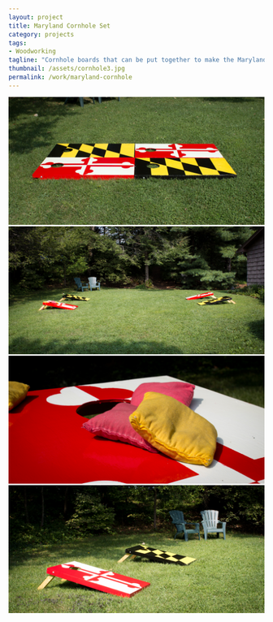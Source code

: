```yaml
---
layout: project
title: Maryland Cornhole Set
category: projects
tags:
- Woodworking
tagline: "Cornhole boards that can be put together to make the Maryland flag"
thumbnail: /assets/cornhole3.jpg
permalink: /work/maryland-cornhole
---
```


[![](/assets/work/cornhole/cornhole01.jpg)](/assets/work/cornhole/cornhole01.jpg)
[![](/assets/work/cornhole/cornhole02.jpg)](/assets/work/cornhole/cornhole02.jpg)
[![](/assets/work/cornhole/cornhole03.jpg)](/assets/work/cornhole/cornhole03.jpg)
[![](/assets/work/cornhole/cornhole04.jpg)](/assets/work/cornhole/cornhole04.jpg)
